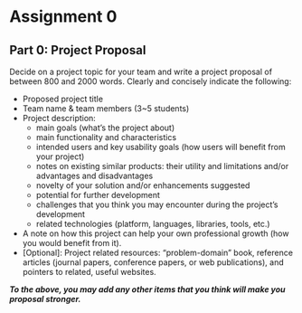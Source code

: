 # Assignment 0

## Part 0: Project Proposal

Decide on a project topic for your team and write a project proposal of between 800 and 2000 words. Clearly and concisely indicate the following: 

- Proposed project title
- Team name & team members (3~5 students)
- Project description:
    - main goals (what’s the project about)
    - main functionality and characteristics
    - intended users and key usability goals (how users will benefit from your project)
    - notes on existing similar products: their utility and limitations and/or advantages and disadvantages
    - novelty of your solution and/or enhancements suggested
    - potential for further development
    - challenges that you think you may encounter during the project’s development
    - related technologies (platform, languages, libraries, tools, etc.)
- A note on how this project can help your own professional growth (how you would benefit from it).
- [Optional]: Project related resources: “problem-domain” book, reference articles (journal papers, conference papers, or web publications), and pointers to related, useful websites.
 

***To the above, you may add any other items that you think will make you proposal stronger.***